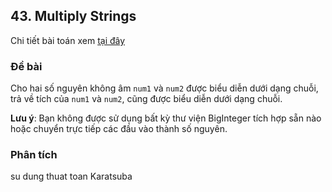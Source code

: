 ## 43. Multiply Strings

Chi tiết bài toán xem [tại đây](https://leetcode.com/problems/multiply-strings/description/)

### Đề bài
Cho hai số nguyên không âm `num1` và `num2` được biểu diễn dưới dạng chuỗi, trả về tích của `num1` và `num2`, cũng được biểu diễn dưới dạng chuỗi.

**Lưu ý**: Bạn không được sử dụng bất kỳ thư viện BigInteger tích hợp sẵn nào hoặc chuyển trực tiếp các đầu vào thành số nguyên.

### Phân tích
su dung thuat toan Karatsuba